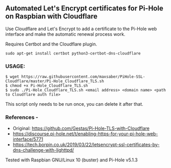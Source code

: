 ## Automated Let's Encrypt certificates for Pi-Hole on Raspbian with Cloudflare
Use Cloudflare and Let's Encrypt to add a certificate to the Pi-Hole web interface and make the automatic renewal process work. 

Requires Certbot and the Cloudflare plugin.
```
sudo apt-get install certbot python3-certbot-dns-cloudflare
```

### USAGE: 
```
$ wget https://raw.githubusercontent.com/maxsaber/PiHole-SSL-Cloudflare/master/Pi-Hole_Cloudflare_TLS.sh
$ chmod +x Pi-Hole_Cloudflare_TLS.sh
$ sudo ./Pi-Hole_Cloudflare_TLS.sh <email address> <domain name> <path to Cloudflare auth file>
```
This script only needs to be run once, you can delete it after that. 

### References - 
  * Original: https://github.com/Gestas/Pi-Hole-TLS-with-Cloudflare
  * https://discourse.pi-hole.net/t/enabling-https-for-your-pi-hole-web-interface/5771
  * https://tech.borpin.co.uk/2019/03/22/letsencrypt-ssl-certificates-by-dns-challenge-with-lighttpd/

Tested with Raspbian GNU/Linux 10 (buster) and Pi-Hole v5.1.3
